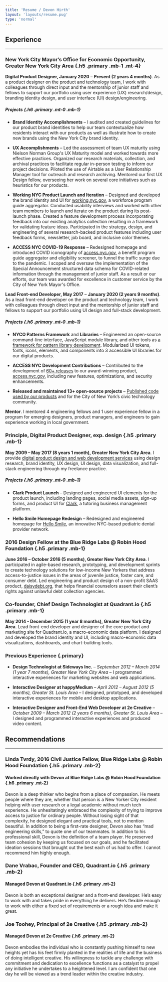 ```yaml
---
title: 'Resume / Devon Hirth'
layout: 'layouts/resume.pug'
type: 'normal'
---
```


## Experience

---

### New York City Mayor’s Office for Economic Opportunity, Greater New York City Area {.h5 .primary .mb-1 .mt-4}

**Digital Product Designer, January 2020** – **Present (2 years 4 months)**. As a product designer on the product and technology team, I work with colleagues through direct input and the mentorship of junior staff and fellows to support our portfolio using user experience (UX) research/design, branding identity design, and user interface (UI) design/engineering.

##### Projects {.h6 .primary .mt-0 .mb-1}

* **Brand Identity Accomplishments** – I audited and created guidelines for our product brand identities to help our team contextualize how residents interact with our products as well as illustrate how to create new brands using the New York City brand identity.

* **UX Accomplishments** – Led the assessment of team UX maturity using Nielson Norman Group's UX Maturity model and worked towards more effective practices. Organized our research materials, collection, and archival practices to facilitate regular in-person testing to inform our project decisions. Piloted the use of Airtable as a User Relationship Manager tool for outreach and research archiving. Mentored our first UX Design fellow, overseeing her work on several core initiatives such as heuristics for our products.

* **Working NYC Product Launch and Iteration** – Designed and developed the brand identity and UI for <a href="https://working.nyc.gov" target="_blank" rel="noopener nofollow noreferrer">working.nyc.gov</a>, a workforce program guide aggregator. Conducted usability interviews and worked with other team members to launch and iterate on the product during its post-launch phase. Created a feature development process incorporating feedback into our existing analytics collection resulting in a framework for validating feature ideas. Participated in the strategy, design, and engineering of several research-backed product features including user feedback forms, newsletter, job board, and inclusive color themes.

* **ACCESS NYC COVID-19 Response** – Redesigned homepage and introduced COVID iconography of <a href="https://access.nyc.gov" target="_blank" rel="noopener nofollow noreferrer">access.nyc.gov</a>, a benefit program guide aggregator and eligibility screener, to funnel the traffic surge due to the pandemic. I scoped and oversaw the implementation of the Special Announcement structured data schema for COVID-related information through the management of junior staff. As a result or our efforts, our team was awarded for excellence in customer service by the City of New York Mayor's Office.

**Lead Front-end Developer, May 2017** – **January 2020 (2 years 9 months)**. As a lead front-end developer on the product and technology team, I work with colleagues through direct input and the mentorship of junior staff and fellows to support our portfolio using UI design and full-stack development.

##### Projects {.h6 .primary .mt-0 .mb-1}

* **NYCO Patterns Framework** and **Libraries** – Engineered an open-source command-line interface, JavaScript module library, and other tools as <a href="https://nycopportunity.github.io/patterns-framework/" target="_blank" rel="noopener nofollow noreferrer">a framework for pattern library development</a>. Modularized UI tokens, fonts, icons, elements, and components into 3 accessible UI libraries for our digital products.

* **ACCESS NYC Development Contributions** – Contributed to the development of <a href="https://github.com/CityOfNewYork/ACCESS-NYC/releases" target="_blank" rel="noopener nofollow noreferrer">60+ releases</a> to our award-winning product, <a href="https://access.nyc.gov" target="_blank" rel="noopener nofollow noreferrer">access.nyc.gov</a>, including new features, optimizations, and security enhancements.

* **Released and maintained 13+ open-source projects** – <a href="https://nycopportunity.github.io/loves-open-source/" target="_blank" rel="noopener nofollow noreferrer">Published code used by our products</a> and for the City of New York’s civic technology community.

<!-- #### Mentorship {.h6 .primary .mt-0 .mb-1} -->

**Mentor**. I mentored 4 engineering fellows and 1 user experience fellow in a program for emerging designers, product managers, and engineers to gain experience working in local government.

### Principle, Digital Product Designer, exp. design {.h5 .primary .mb-1}

**May 2009 – May 2017 (8 years 1 month), Greater New York City Area**. I provide <a href="https://expdesign.io" target="_blank" rel="noopener nofollow noreferrer">digital product design and web development services</a> using design research, brand identity, UX design, UI design, data visualization, and full-stack engineering through my freelance practice.

##### Projects {.h6 .primary .mt-0 .mb-1}

* **Clark Product Launch** – Designed and engineered UI elements for the product launch, including landing pages, social media assets, sign-up forms, and product UI for <a href="https://www.hiclark.com" target="_blank" rel="noopener nofollow noreferrer">Clark</a>, a tutoring business management platform.

* **Hello Smile Homepage Redesign** – Redesigned and engineered homepage for <a href="https://www.hellosmile.com/" target="_blank" rel="noopener nofollow noreferrer">Hello Smile</a>, an innovative NYC-based pediatric dental provider network.

### 2016 Design Fellow at the Blue Ridge Labs @ Robin Hood Foundation {.h5 .primary .mb-1}

**June 2016 – October 2016 (5 months), Greater New York City Area**. I participated in agile-based research, prototyping, and development sprints to create technology solutions for low-income New Yorkers that address access-to-justice issues in the areas of juvenile justice, foster care, and consumer debt. Led engineering and product design of a non-profit SAAS product, <a href="https://daisydebt.org/" target="_blank" rel="noopener nofollow noreferrer">daisydebt.org</a>, that helps financial counselors assert their client’s rights against unlawful debt collection agencies.

### Co-founder, Chief Design Technologist at Quadrant.io {.h5 .primary .mb-1}

**May 2014 - December 2015 (1 year 8 months), Greater New York City Area**. Lead front-end developer and designer of the core product and marketing site for Quadrant.io, a macro-economic data platform. I designed and developed the brand identity and UI, including macro-economic data visualizations, dashboards, and chart-building tools.

### Previous Experience {.primary}

* **Design Technologist at Sideways Inc.** – *September 2012 – March 2014 (1 year 7 months), Greater New York City Area* – I programmed interactive experiences for marketing websites and web applications.
<!-- using front-end development. -->

* **Interactive Designer at happyMedium** – *April 2012 – August 2012 (5 months), Greater St. Louis Area* – I designed, prototyped, and developed interactive experiences for mobile and desktop applications.
<!-- using creative strategy, brand identity, UX design, front-end development. -->

* **Interactive Designer and Front-End Web Developer at 2e Creative** – *October 2009 – March 2012 (2 years 6 months), Greater St. Louis Area* – I designed and programmed interactive experiences and produced video content.

<!-- Using my skills in UX design, UI design, front-end development, video production, and animation. -->

## Recommendations

---

### Linda Tvrdy, 2016 Civil Justice Fellow, Blue Ridge Labs @ Robin Hood Foundation {.h5 .primary .mb-2}

#### Worked directly with Devon at Blue Ridge Labs @ Robin Hood Foundation {.h6 .primary .mt-2}

Devon is a deep thinker who begins from a place of compassion. He meets people where they are, whether that person is a New Yorker City resident helping with user research or a legal academic without much tech experience. He unhesitatingly embraced the complexity of trying to improve access to justice for ordinary people. Without losing sight of that complexity, he designed elegant and practical tools, not to mention beautiful. In addition to being a first-rate designer, Devon also has “mad engineering skills,” to quote one of our teammates. In addition to his professional skill, Devon is the definition of a team player. He preserved team cohesion by keeping us focused on our goals, and he facilitated ideation sessions that brought out the best each of us had to offer. I cannot recommend him highly enough.

### Dane Vrabac, Founder and CEO, Quadrant.io {.h5 .primary .mb-2}

#### Managed Devon at Quadrant.io {.h6 .primary .mt-2}

Devon is both an exceptional designer and a front-end developer. He’s easy to work with and takes pride in everything he delivers. He’s flexible enough to work with either a fixed set of requirements or a rough idea and make it great.

### Joe Toohey, Principal of 2e Creative {.h5 .primary .mb-2}

#### Managed Devon at 2e Creative {.h6 .primary .mt-2}

Devon embodies the individual who is constantly pushing himself to new heights yet has his feet firmly planted in the realities of life and the business of doing intelligent creative. His willingness to tackle any challenge with commitment and dedication to excellence functions as a catalyst to propel any initiative he undertakes to a heightened level. I am confident that one day he will be viewed as a trend leader within the creative industry.
